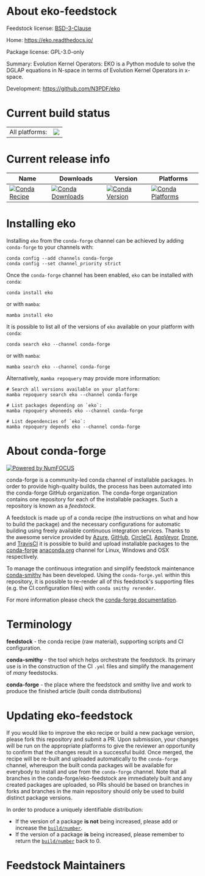 About eko-feedstock
===================

Feedstock license: [BSD-3-Clause](https://github.com/conda-forge/eko-feedstock/blob/main/LICENSE.txt)

Home: https://eko.readthedocs.io/

Package license: GPL-3.0-only

Summary: Evolution Kernel Operators: EKO is a Python module to solve the DGLAP equations in N-space in terms of Evolution Kernel Operators in x-space.

Development: https://github.com/N3PDF/eko

Current build status
====================


<table><tr><td>All platforms:</td>
    <td>
      <a href="https://dev.azure.com/conda-forge/feedstock-builds/_build/latest?definitionId=15832&branchName=main">
        <img src="https://dev.azure.com/conda-forge/feedstock-builds/_apis/build/status/eko-feedstock?branchName=main">
      </a>
    </td>
  </tr>
</table>

Current release info
====================

| Name | Downloads | Version | Platforms |
| --- | --- | --- | --- |
| [![Conda Recipe](https://img.shields.io/badge/recipe-eko-green.svg)](https://anaconda.org/conda-forge/eko) | [![Conda Downloads](https://img.shields.io/conda/dn/conda-forge/eko.svg)](https://anaconda.org/conda-forge/eko) | [![Conda Version](https://img.shields.io/conda/vn/conda-forge/eko.svg)](https://anaconda.org/conda-forge/eko) | [![Conda Platforms](https://img.shields.io/conda/pn/conda-forge/eko.svg)](https://anaconda.org/conda-forge/eko) |

Installing eko
==============

Installing `eko` from the `conda-forge` channel can be achieved by adding `conda-forge` to your channels with:

```
conda config --add channels conda-forge
conda config --set channel_priority strict
```

Once the `conda-forge` channel has been enabled, `eko` can be installed with `conda`:

```
conda install eko
```

or with `mamba`:

```
mamba install eko
```

It is possible to list all of the versions of `eko` available on your platform with `conda`:

```
conda search eko --channel conda-forge
```

or with `mamba`:

```
mamba search eko --channel conda-forge
```

Alternatively, `mamba repoquery` may provide more information:

```
# Search all versions available on your platform:
mamba repoquery search eko --channel conda-forge

# List packages depending on `eko`:
mamba repoquery whoneeds eko --channel conda-forge

# List dependencies of `eko`:
mamba repoquery depends eko --channel conda-forge
```


About conda-forge
=================

[![Powered by
NumFOCUS](https://img.shields.io/badge/powered%20by-NumFOCUS-orange.svg?style=flat&colorA=E1523D&colorB=007D8A)](https://numfocus.org)

conda-forge is a community-led conda channel of installable packages.
In order to provide high-quality builds, the process has been automated into the
conda-forge GitHub organization. The conda-forge organization contains one repository
for each of the installable packages. Such a repository is known as a *feedstock*.

A feedstock is made up of a conda recipe (the instructions on what and how to build
the package) and the necessary configurations for automatic building using freely
available continuous integration services. Thanks to the awesome service provided by
[Azure](https://azure.microsoft.com/en-us/services/devops/), [GitHub](https://github.com/),
[CircleCI](https://circleci.com/), [AppVeyor](https://www.appveyor.com/),
[Drone](https://cloud.drone.io/welcome), and [TravisCI](https://travis-ci.com/)
it is possible to build and upload installable packages to the
[conda-forge](https://anaconda.org/conda-forge) [anaconda.org](https://anaconda.org/)
channel for Linux, Windows and OSX respectively.

To manage the continuous integration and simplify feedstock maintenance
[conda-smithy](https://github.com/conda-forge/conda-smithy) has been developed.
Using the ``conda-forge.yml`` within this repository, it is possible to re-render all of
this feedstock's supporting files (e.g. the CI configuration files) with ``conda smithy rerender``.

For more information please check the [conda-forge documentation](https://conda-forge.org/docs/).

Terminology
===========

**feedstock** - the conda recipe (raw material), supporting scripts and CI configuration.

**conda-smithy** - the tool which helps orchestrate the feedstock.
                   Its primary use is in the construction of the CI ``.yml`` files
                   and simplify the management of *many* feedstocks.

**conda-forge** - the place where the feedstock and smithy live and work to
                  produce the finished article (built conda distributions)


Updating eko-feedstock
======================

If you would like to improve the eko recipe or build a new
package version, please fork this repository and submit a PR. Upon submission,
your changes will be run on the appropriate platforms to give the reviewer an
opportunity to confirm that the changes result in a successful build. Once
merged, the recipe will be re-built and uploaded automatically to the
`conda-forge` channel, whereupon the built conda packages will be available for
everybody to install and use from the `conda-forge` channel.
Note that all branches in the conda-forge/eko-feedstock are
immediately built and any created packages are uploaded, so PRs should be based
on branches in forks and branches in the main repository should only be used to
build distinct package versions.

In order to produce a uniquely identifiable distribution:
 * If the version of a package **is not** being increased, please add or increase
   the [``build/number``](https://docs.conda.io/projects/conda-build/en/latest/resources/define-metadata.html#build-number-and-string).
 * If the version of a package **is** being increased, please remember to return
   the [``build/number``](https://docs.conda.io/projects/conda-build/en/latest/resources/define-metadata.html#build-number-and-string)
   back to 0.

Feedstock Maintainers
=====================


